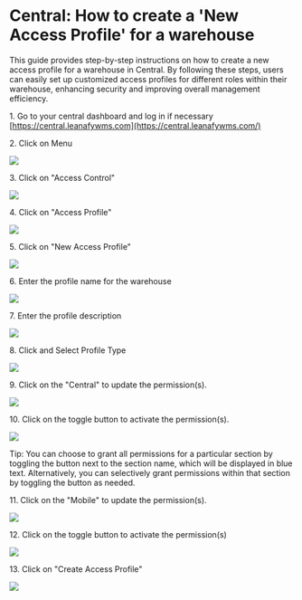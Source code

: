 # Central: How to create a 'New Access Profile' for a warehouse

This guide provides step-by-step instructions on how to create a new access profile for a warehouse in Central. By following these steps, users can easily set up customized access profiles for different roles within their warehouse, enhancing security and improving overall management efficiency.

1\. Go to your central dashboard and log in if necessary [https://central.leanafywms.com](https://central.leanafywms.com/)


2\. Click on Menu

![](https://ajeuwbhvhr.cloudimg.io/colony-recorder.s3.amazonaws.com/files/2023-09-04/06419eef-eb90-4cfd-8a32-74e204609c89/ascreenshot.jpeg?tl_px=0,0&br_px=1719,961&force_format=png&width=1120.0&wat=1&wat_opacity=0.7&wat_gravity=northwest&wat_url=https://colony-recorder.s3.us-west-1.amazonaws.com/images/watermarks/FB923C_standard.png&wat_pad=49,42)


3\. Click on "Access Control"

![](https://ajeuwbhvhr.cloudimg.io/colony-recorder.s3.amazonaws.com/files/2023-09-04/99844284-1271-4ff0-be07-f228a3333a9b/ascreenshot.jpeg?tl_px=0,585&br_px=1719,1546&force_format=png&width=1120.0&wat=1&wat_opacity=0.7&wat_gravity=northwest&wat_url=https://colony-recorder.s3.us-west-1.amazonaws.com/images/watermarks/FB923C_standard.png&wat_pad=118,276)


4\. Click on "Access Profile"

![](https://ajeuwbhvhr.cloudimg.io/colony-recorder.s3.amazonaws.com/files/2023-09-04/16470df2-037f-403e-ba8a-d94127ead6a7/user_cropped_screenshot.jpeg?tl_px=646,0&br_px=2940,1281&force_format=png&width=1120.0&wat=1&wat_opacity=0.7&wat_gravity=northwest&wat_url=https://colony-recorder.s3.us-west-1.amazonaws.com/images/watermarks/FB923C_standard.png&wat_pad=760,88)


5\. Click on "New Access Profile"

![](https://ajeuwbhvhr.cloudimg.io/colony-recorder.s3.amazonaws.com/files/2023-09-04/a276054b-04cd-4e8e-a5bc-6e1fbe0c78bf/ascreenshot.jpeg?tl_px=0,324&br_px=2293,1606&force_format=png&width=1120.0&wat=1&wat_opacity=0.7&wat_gravity=northwest&wat_url=https://colony-recorder.s3.us-west-1.amazonaws.com/images/watermarks/FB923C_standard.png&wat_pad=321,531)


6\. Enter the profile name for the warehouse

![](https://ajeuwbhvhr.cloudimg.io/colony-recorder.s3.amazonaws.com/files/2023-09-04/b47577bb-41e8-4a34-842c-9ac7b312f09a/ascreenshot.jpeg?tl_px=293,0&br_px=2586,1281&force_format=png&width=1120.0&wat=1&wat_opacity=0.7&wat_gravity=northwest&wat_url=https://colony-recorder.s3.us-west-1.amazonaws.com/images/watermarks/FB923C_standard.png&wat_pad=524,154)


7\. Enter the profile description

![](https://ajeuwbhvhr.cloudimg.io/colony-recorder.s3.amazonaws.com/files/2023-09-04/3b4f60fa-1066-4b28-87ee-97bf7f796964/ascreenshot.jpeg?tl_px=758,127&br_px=2478,1088&force_format=png&width=1120.0&wat=1&wat_opacity=0.7&wat_gravity=northwest&wat_url=https://colony-recorder.s3.us-west-1.amazonaws.com/images/watermarks/FB923C_standard.png&wat_pad=524,277)


8\. Click and Select Profile Type

![](https://ajeuwbhvhr.cloudimg.io/colony-recorder.s3.amazonaws.com/files/2023-09-04/a4da3be9-78bf-427c-bfef-310fb3a0b589/ascreenshot.jpeg?tl_px=612,547&br_px=2332,1508&force_format=png&width=1120.0&wat=1&wat_opacity=0.7&wat_gravity=northwest&wat_url=https://colony-recorder.s3.us-west-1.amazonaws.com/images/watermarks/FB923C_standard.png&wat_pad=524,277)


9\. Click on the "Central" to update the permission(s).

![](https://ajeuwbhvhr.cloudimg.io/colony-recorder.s3.amazonaws.com/files/2023-09-04/b965e103-c6c1-40a4-8bba-eed25f6e046e/user_cropped_screenshot.jpeg?tl_px=547,488&br_px=2267,1449&force_format=png&width=1120.0&wat=1&wat_opacity=0.7&wat_gravity=northwest&wat_url=https://colony-recorder.s3.us-west-1.amazonaws.com/images/watermarks/FB923C_standard.png&wat_pad=524,277)


10\. Click on the toggle button to activate the permission(s).

![](https://ajeuwbhvhr.cloudimg.io/colony-recorder.s3.amazonaws.com/files/2023-09-04/f91fc49d-6287-443d-b04c-76d3ec58901a/ascreenshot.jpeg?tl_px=0,0&br_px=2940,1606&force_format=png&width=1120.0&wat=1&wat_opacity=0.7&wat_gravity=northwest&wat_url=https://colony-recorder.s3.us-west-1.amazonaws.com/images/watermarks/FB923C_standard.png&wat_pad=876,276)


Tip: You can choose to grant all permissions for a particular section by toggling the button next to the section name, which will be displayed in blue text. Alternatively, you can selectively grant permissions within that section by toggling the button as needed.


11\. Click on the "Mobile" to update the permission(s).

![](https://ajeuwbhvhr.cloudimg.io/colony-recorder.s3.amazonaws.com/files/2023-09-04/b86a0766-8282-42ce-b4ac-d98e5a7de322/user_cropped_screenshot.jpeg?tl_px=0,0&br_px=1839,1606&force_format=png&width=1120.0&wat=1&wat_opacity=0.7&wat_gravity=northwest&wat_url=https://colony-recorder.s3.us-west-1.amazonaws.com/images/watermarks/FB923C_standard.png&wat_pad=799,703)


12\. Click on the toggle button to activate the permission(s)

![](https://ajeuwbhvhr.cloudimg.io/colony-recorder.s3.amazonaws.com/files/2023-09-04/4b83823b-60e2-451f-89bf-039c2351db6e/ascreenshot.jpeg?tl_px=0,0&br_px=2940,1606&force_format=png&width=1120.0&wat=1&wat_opacity=0.7&wat_gravity=northwest&wat_url=https://colony-recorder.s3.us-west-1.amazonaws.com/images/watermarks/FB923C_standard.png&wat_pad=867,410)


13\. Click on "Create Access Profile"

![](https://ajeuwbhvhr.cloudimg.io/colony-recorder.s3.amazonaws.com/files/2023-09-04/092adb5f-abed-4e98-bdfe-7c415a42411a/ascreenshot.jpeg?tl_px=0,0&br_px=2940,1606&force_format=png&width=1120.0&wat=1&wat_opacity=0.7&wat_gravity=northwest&wat_url=https://colony-recorder.s3.us-west-1.amazonaws.com/images/watermarks/FB923C_standard.png&wat_pad=506,527)